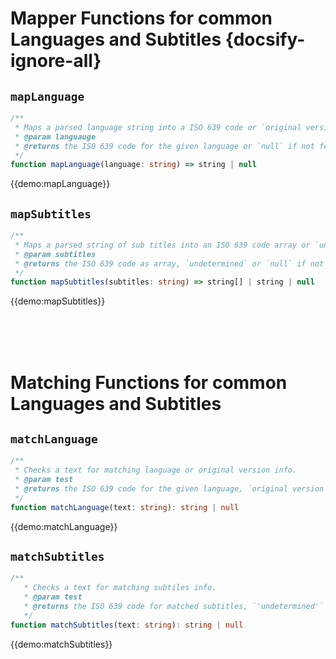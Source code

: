 # Mapper Functions for common Languages and Subtitles {docsify-ignore-all}

## `mapLanguage` 

```typescript
/**
 * Maps a parsed language string into a ISO 639 code or `original version`.
 * @param languauge 
 * @returns the ISO 639 code for the given language or `null` if not found
 */
function mapLanguage(language: string) => string | null
```

{{demo:mapLanguage}}

## `mapSubtitles`
```typescript
/**
 * Maps a parsed string of sub titles into an ISO 639 code array or `undetermined`.
 * @param subtitles 
 * @returns the ISO 639 code as array, `undetermined` or `null` if not found
 */
function mapSubtitles(subtitles: string) => string[] | string | null
```

{{demo:mapSubtitles}}

<br><br><br>

# Matching Functions for common Languages and Subtitles 


## `matchLanguage`
```typescript
/**
 * Checks a text for matching language or original version info.
 * @param test 
 * @returns the ISO 639 code for the given language, `original version` or `null` if not found
 */
function matchLanguage(text: string): string | null 
```

{{demo:matchLanguage}}


## `matchSubtitles`
```typescript
/**
   * Checks a text for matching subtiles info.
   * @param test 
   * @returns the ISO 639 code for matched subtitles, `'undetermined'` or `null` if not found
   */
function matchSubtitles(text: string): string | null
```

{{demo:matchSubtitles}}



